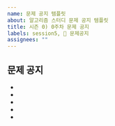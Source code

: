 ```yaml
---
name: 문제 공지 템플릿
about: 알고리즘 스터디 문제 공지 템플릿
title: 시즌 0) 0주차 문제 공지
labels: session5, 📣 문제공지
assignees: ""
---
```


## 문제 공지

<!--설명을 입력해주세요-->

- []()
- []()
- []()
- []()
- []()

